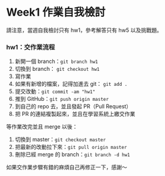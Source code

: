 # Week1 作業自我檢討

請注意，當週自我檢討只有 hw1，參考解答只有 hw5 以及挑戰題。

### hw1：交作業流程

1. 新開一個 branch：`git branch hw1`
2. 切換到 branch： `git checkout hw1`
3. 寫作業
4. 如果有新增的檔案，記得加進去 git： `git add .`
5. 提交改動：`git commit -am "hw1"`
6. 推到 GitHub：`git push origin master`
7. 到自己的 repo 去，並且發起 PR（Pull Request）
8. 把 PR 的連結複製起來，並且在學習系統上繳交作業

等作業改完並且 merge 以後：

1. 切換到 master：`git checkout master`
2. 把最新的改動拉下來：`git pull origin master`
3. 刪除已經 merge 的 branch：`git branch -d hw1`

如果交作業步驟有錯的麻煩自己再修正一下，感謝～
